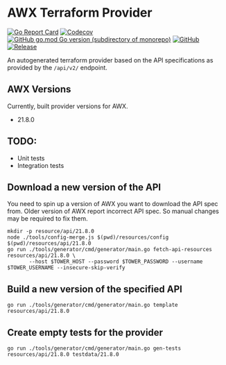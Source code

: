 AWX Terraform Provider
======================
[![Go Report Card](https://goreportcard.com/badge/github.com/ilijamt/terraform-provider-awx)](https://goreportcard.com/report/github.com/ilijamt/terraform-provider-awx)
[![Codecov](https://img.shields.io/codecov/c/gh/ilijamt/terraform-provider-awx)](https://app.codecov.io/gh/ilijamt/terraform-provider-awx)
[![GitHub go.mod Go version (subdirectory of monorepo)](https://img.shields.io/github/go-mod/go-version/ilijamt/terraform-provider-awx)](go.mod)
[![GitHub](https://img.shields.io/github/license/ilijamt/terraform-provider-awx)](LICENSE)
[![Release](https://img.shields.io/github/release/ilijamt/terraform-provider-awx.svg)](https://github.com/ilijamt/terraform-provider-awx/releases/latest)

An autogenerated terraform provider based on the API specifications as provided by the `/api/v2/` endpoint.

AWX Versions
------------

Currently, built provider versions for AWX.

* 21.8.0

TODO:
-----

* Unit tests
* Integration tests

Download a new version of the API
---------------------------------

You need to spin up a version of AWX you want to download the API spec from.
Older version of AWX report incorrect API spec. So manual changes may be required to fix them.

```shell
mkdir -p resource/api/21.8.0
node ./tools/config-merge.js $(pwd)/resources/config $(pwd)/resources/api/21.8.0
go run ./tools/generator/cmd/generator/main.go fetch-api-resources resources/api/21.8.0 \
       --host $TOWER_HOST --password $TOWER_PASSWORD --username $TOWER_USERNAME --insecure-skip-verify
```

Build a new version of the specified API
----------------------------------------

```shell
go run ./tools/generator/cmd/generator/main.go template resources/api/21.8.0
```

Create empty tests for the provider
-----------------------------------

```shell
go run ./tools/generator/cmd/generator/main.go gen-tests resources/api/21.8.0 testdata/21.8.0
```
